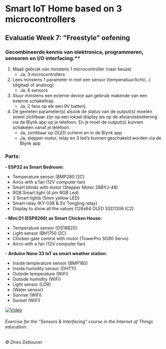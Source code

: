 # Smart IoT Home based on 3 microcontrollers
## Evaluatie Week 7: "Freestyle" oefening

### Gecombineerde kennis van elektronica, programmeren, sensoren en I/O interfacing.**

1. Maak gebruik van minstens 1 microcontroller (naar keuze)
   -  Ja, 3 microcontrollers
2. Lees minstens 1 parameter in met een sensor (temperatuur/licht/…) (digitaal of analoog)
   -	Ja, 6 sensors
3. Stuur minstens een externe device aan gebruik makende van een externe schakeltrap
   -	Ja, 2 fans op elk een 9V batterij
4. De gemeten parameter(s) alsook de status van de output(s) moeten zowel zichtbaar zijn op een lokaal display als op de afstandsbediening via de Blynk app op je telefoon. En je moet de output(s) kunnen schakelen vanaf je telefoon.
   -	Ja, zichtbaar op OLED scherm en in de Blynk app
   -	Ja, stepper motor, relay en 3 led’s kunnen geschakeld worden via de Blynk app
   
### Parts:

**- ESP32 as Smart Bedroom:**
- Temperature sensor (BMP280 I2C)
- Airco with a fan (12V computer fan)
- Smart blinds with motor (Stepper Motor 28BYJ-48)
- RGB Smart light (4 pin RGB Led)
- 3 Smart lights (5mm yellow LED)
- Smart relay (KY-038 & 5V Tongling relay)
- Display to show all the values (128x64 OLED SSD1306 IC2)

**- Mini D1 (ESP8266) as Smart Chicken House:**
- Temperature sensor (DS18B20)
- Light sensor (BH1750 I2C)
- Chicken gate control with motor (TowerPro SG90 Servo)
- Airco with a fan (12V computer fan)

**- Arduino Nano 33 IoT as smart weather station:**
- Inside temperature sensor (BMP180)
- Inside humidity sensor (DHT11)
- Outside temperature (WiFi)
- Outside humidity (WiFi)
- Light sensor (LDR)
- (Water sensor)
- Sunrise (WiFi)
- Sunset (WiFi)

[![Video](http://img.youtube.com/vi/toF9ledohuA/0.jpg)](http://www.youtube.com/watch?v=toF9ledohuA)

###### Exercise for the "Sensors & Interfacing" course in the Internet of Things education. 
###### © Dries Debouver

